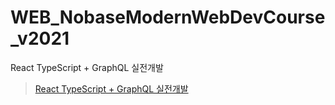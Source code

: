 # WEB_NobaseModernWebDevCourse_v2021
React TypeScript + GraphQL 실전개발

> [React TypeScript + GraphQL 실전개발](https://youtu.be/Z5tPzdMEhCM?list=PLLDrd87CR4wh9w1rcWDJW6CNnFE2ASRYa)
